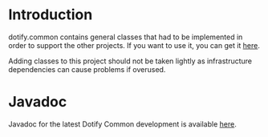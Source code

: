 # Introduction #
dotify.common contains general classes that had to be implemented in order to support the other projects. If you want to use it, you can get it [here](http://search.maven.org/#search%7Cga%7C1%7Ca%3A%22dotify.common%22).

Adding classes to this project should not be taken lightly as infrastructure dependencies can cause problems if overused.

# Javadoc #
Javadoc for the latest Dotify Common development is available [here](http://joeha480.github.io/dotify.common/).